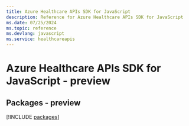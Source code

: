 ```yaml
---
title: Azure Healthcare APIs SDK for JavaScript
description: Reference for Azure Healthcare APIs SDK for JavaScript
ms.date: 07/25/2024
ms.topic: reference
ms.devlang: javascript
ms.service: healthcareapis
---
```

# Azure Healthcare APIs SDK for JavaScript - preview
## Packages - preview
[!INCLUDE [packages](healthcare-apis-index.md)]